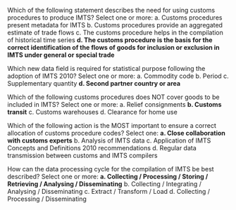 Which of the following statement describes the need for using customs procedures to produce IMTS?
Select one or more:
a. Customs procedures present metadata for IMTS
b. Customs procedures provide an aggregated estimate of trade flows
c. The customs procedure helps in the compilation of historical time series
**d. The customs procedure is the basis for the correct identification of the flows of goods for inclusion or exclusion in IMTS under general or special trade**


Which new data field is required for statistical purpose following the adoption of IMTS 2010?
Select one or more:
a. Commodity code
b. Period
c. Supplementary quantity
**d. Second partner country or area**


Which of the following customs procedures does NOT cover goods to be included in IMTS?
Select one or more:
a. Relief consignments
**b. Customs transit**
c. Customs warehouses
d. Clearance for home use



Which of the following action is the MOST important to ensure a correct allocation of customs procedure codes?
Select one:
**a. Close collaboration with customs experts**
b. Analysis of IMTS data
c. Application of IMTS Concepts and Definitions 2010 recommendations
d. Regular data transmission between customs and IMTS compilers


How can the data processing cycle for the compilation of IMTS be best described?
Select one or more:
**a. Collecting / Processing / Storing / Retrieving / Analysing / Disseminating**
b. Collecting / Integrating / Analysing / Disseminating
c. Extract / Transform / Load
d. Collecting / Processing / Disseminating



